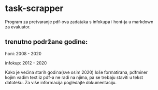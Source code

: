 # task-scrapper
Program za pretvaranje pdf-ova zadataka s infokupa i honi-ja u markdown za evaluator.

## trenutno podržane godine:
honi: 2008 - 2020

infokup: 2012 - 2020

Kako je većina starih godina(sve osim 2020) loše formatirana, pdfminer kojim vadim text iz pdf-a ne radi na njima, pa se trebaju staviti u tekst datoteku. Za više informacija pogledajte dokumentaciju.
